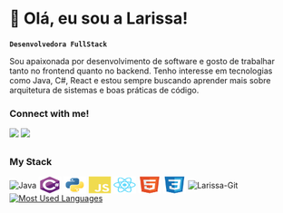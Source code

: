 # 👋 Olá, eu sou a Larissa!
**`Desenvolvedora FullStack`**

Sou apaixonada por desenvolvimento de software e gosto de trabalhar tanto no frontend quanto no backend. Tenho interesse em tecnologias como Java, C#, React e estou sempre buscando aprender mais sobre arquitetura de sistemas e boas práticas de código.

<h3 align="left">Connect with me!</h3>
<div> 
  <a href = "mailto:larissa.teixeira2444@gmail.com"><img src="https://img.shields.io/badge/Gmail-D14836?style=for-the-badge&logo=gmail&logoColor=white"></a>
  <a href="https://www.linkedin.com/in/larissatx" target="_blank"><img src="https://img.shields.io/badge/-LinkedIn-%230077B5?style=for-the-badge&logo=linkedin&logoColor=white" target="_blank"></a> 
</div> 

 ##
<div style="display: inline_block">
  <h3 align="left">My Stack</h3>
  <img align="center" alt="Java" title="Java" height="30" width="40" src="https://cdn.jsdelivr.net/gh/devicons/devicon@latest/icons/java/java-original.svg">
  <img align="center" alt="Larissa-Csharp" title="C#" height="30" width="40" src="https://raw.githubusercontent.com/devicons/devicon/master/icons/csharp/csharp-original.svg">
  <img align="center" alt="Larissa-Python" title="Python" height="30" width="40" src="https://raw.githubusercontent.com/devicons/devicon/master/icons/python/python-original.svg">
  <img align="center" alt="Larissa-Js" title="JavaScript" height="30" width="40" src="https://raw.githubusercontent.com/devicons/devicon/master/icons/javascript/javascript-plain.svg">
  <img align="center" alt="Larissa-React" title="React" height="30" width="40" src="https://raw.githubusercontent.com/devicons/devicon/master/icons/react/react-original.svg">
  <img align="center" alt="Larissa-HTML" title="HTML" height="30" width="40" src="https://raw.githubusercontent.com/devicons/devicon/master/icons/html5/html5-original.svg">
  <img align="center" alt="Larissa-CSS" title="CSS" height="30" width="40" src="https://raw.githubusercontent.com/devicons/devicon/master/icons/css3/css3-original.svg">
  <img align="center" alt="Larissa-Git" title="Git" height="30" width="40" src="https://cdn.jsdelivr.net/gh/devicons/devicon@latest/icons/git/git-original.svg">
</div>

  <a href="https://github.com/larissatx11/github-readme-stats">
      <img src="https://github-readme-stats-git-masterrstaa-rickstaa.vercel.app/api/top-langs/?username=larissatx11&line_height=100&card_width=290&layout=compact&hide_title=false&count_private=true&langs_count=4&show_icons=true&theme=buefy&count_private=true" alt="Most Used Languages">
  </a>

</div>



